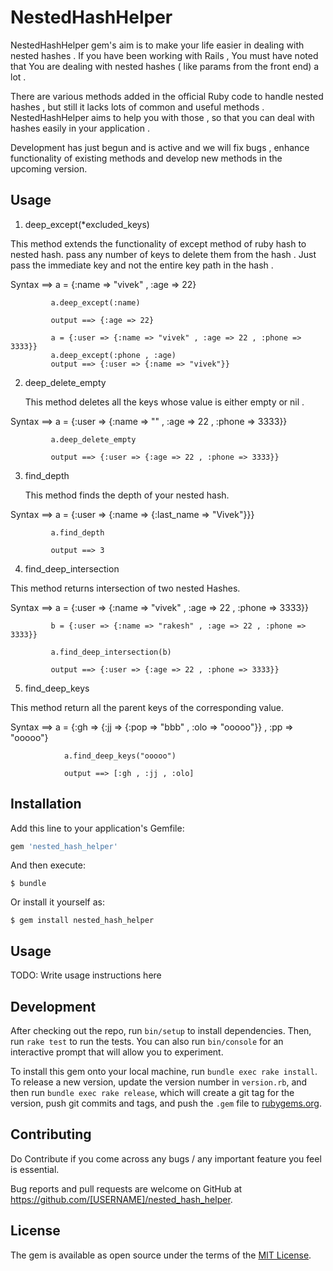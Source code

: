 # NestedHashHelper

NestedHashHelper gem's aim is to make your life easier in dealing with nested hashes . If you have been working with Rails , You must have noted that You are dealing with nested hashes ( like params from the front end) a lot . 

There are various methods added in the official Ruby code to handle nested hashes , but still it lacks lots of common and useful methods . NestedHashHelper aims to help you with those , so that you can deal with hashes easily in your application . 

Development has just begun and is active and we will fix bugs , enhance functionality of existing methods and develop new methods in the upcoming version.

## Usage

1) deep_except(*excluded_keys)
   
  This method extends the functionality of except method of ruby hash to nested hash. pass any number of keys to delete them from the hash . Just pass the immediate key and not the entire key path in the hash . 

  Syntax ==> a = {:name => "vivek" , :age => 22}

             a.deep_except(:name)

             output ==> {:age => 22}

             a = {:user => {:name => "vivek" , :age => 22 , :phone => 3333}}
             a.deep_except(:phone , :age)
             output ==> {:user => {:name => "vivek"}}

2) deep_delete_empty
   
   This method deletes all the keys whose value is either empty or nil .

  Syntax ==> a =  {:user => {:name => "" , :age => 22 , :phone => 3333}}    

             a.deep_delete_empty

             output ==> {:user => {:age => 22 , :phone => 3333}}  

3) find_depth

   This method finds the depth of your nested hash.

  Syntax ==> a = {:user => {:name => {:last_name => "Vivek"}}}

             a.find_depth

             output ==> 3

4) find_deep_intersection

  This method returns intersection of two nested Hashes.

  Syntax ==> a = {:user => {:name => "vivek" , :age => 22 , :phone => 3333}}

             b = {:user => {:name => "rakesh" , :age => 22 , :phone => 3333}}

             a.find_deep_intersection(b)

             output ==> {:user => {:age => 22 , :phone => 3333}}

5) find_deep_keys
 
  This method return all the parent keys of the corresponding value.

  Syntax ==>   	a = {:gh => {:jj => {:pop => "bbb" , :olo => "ooooo"}} , :pp => "ooooo"}

                a.find_deep_keys("ooooo")
                
                output ==> [:gh , :jj , :olo]

   


## Installation

Add this line to your application's Gemfile:

```ruby
gem 'nested_hash_helper'
```

And then execute:

    $ bundle

Or install it yourself as:

    $ gem install nested_hash_helper

## Usage

TODO: Write usage instructions here

## Development

After checking out the repo, run `bin/setup` to install dependencies. Then, run `rake test` to run the tests. You can also run `bin/console` for an interactive prompt that will allow you to experiment.

To install this gem onto your local machine, run `bundle exec rake install`. To release a new version, update the version number in `version.rb`, and then run `bundle exec rake release`, which will create a git tag for the version, push git commits and tags, and push the `.gem` file to [rubygems.org](https://rubygems.org).

## Contributing

Do Contribute if you come across any bugs / any important feature you feel is essential.

Bug reports and pull requests are welcome on GitHub at https://github.com/[USERNAME]/nested_hash_helper.


## License

The gem is available as open source under the terms of the [MIT License](http://opensource.org/licenses/MIT).

